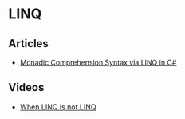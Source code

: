 # LINQ

## Articles
- [Monadic Comprehension Syntax via LINQ in C#](https://tyrrrz.me/blog/monadic-comprehension-via-linq)

## Videos
- [When LINQ is not LINQ](https://www.youtube.com/watch?v=t2NA1hHT1JE)